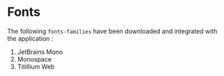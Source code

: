 # Fonts 

The following `fonts-families` have been downloaded and integrated with the application :

1. JetBrains Mono
2. Monospace
3. Titillium Web
